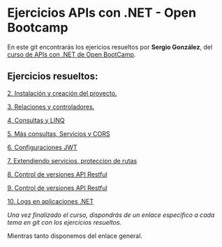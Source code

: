 # Ejercicios APIs con .NET - Open Bootcamp

En este git encontrarás los ejericios resueltos por **Sergio González**, del [curso de APIs con .NET de Open BootCamp](https://campus.open-bootcamp.com/cursos/78).

## Ejercicios resueltos:

[2. Instalación y creación del proyecto.](https://github.com/seder111/ob-APIs.NET-training/tree/main/2.%20Instalaci%C3%B3n%20y%20creaci%C3%B3n%20proyecto)

[3. Relaciones y controladores.](https://github.com/seder111/ob-APIs.NET-training/tree/main/3.%20Relaciones%20y%20controladores)

[4. Consultas y LINQ](https://github.com/seder111/ob-APIs.NET-training/tree/main/4.%20Consultas%20y%20LinQ)

[5. Más consultas, Servicios y CORS](https://github.com/seder111/ob-APIs.NET-training/tree/main/5.%20M%C3%A1s%20consultas%2C%20Servicios%20y%20CORS)

[6. Configuraciones JWT](https://github.com/seder111/ob-APIs.NET-training/tree/main/6.%20Configuraciones%20JWT)

[7. Extendiendo servicios, proteccion de rutas](https://github.com/seder111/ob-APIs.NET-training/tree/main/7.%20Extendiendo%20servicios%2C%20protecci%C3%B3n%20de%20rutas)

[8. Control de versiones API Restful](https://github.com/seder111/ob-APIs.NET-training/tree/main/8.%20Usando%20Linq%20e%20internacionalizaci%C3%B3n%20app)

[9. Control de versiones API Restful](https://github.com/seder111/ob-APIs.NET-training/tree/main/9.%20Control%20de%20versiones%20API%20Restful)

[10. Logs en aplicaciones .NET](https://github.com/seder111/ob-APIs.NET-training/tree/main/10.%20Logs%20en%20aplicaciones%20.Net)


_Una vez finalizado el curso, dispondrás de un enlace especifico a cada tema en git con los ejercicios resueltos._

Mientras tanto disponemos del enlace general.

